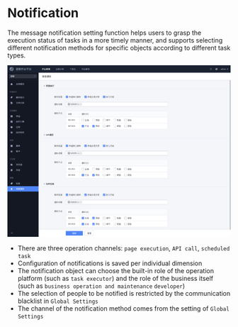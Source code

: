 # Notification

The message notification setting function helps users to grasp the execution status of tasks in a more timely manner, and supports selecting different notification methods for specific objects according to different task types.

![image-20211019155422080](media/image-20211019155422080.png)

- There are three operation channels: `page execution`, `API call`, `scheduled task`
- Configuration of notifications is saved per individual dimension
- The notification object can choose the built-in role of the operation platform (such as `task executor`) and the role of the business itself (such as `business operation and maintenance` `developer`)
- The selection of people to be notified is restricted by the communication blacklist in `Global Settings`
- The channel of the notification method comes from the setting of `Global Settings`